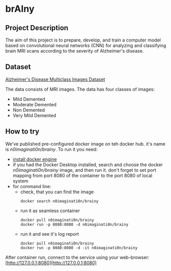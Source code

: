 # brAIny

## Project Description

The aim of this project is to prepare, develop, and train a computer model based 
on convolutional neural networks (CNN) for analyzing and classifying brain MRI scans 
according to the severity of Alzheimer's disease.

## Dataset

[Alzheimer's Disease Multiclass Images Dataset](https://www.kaggle.com/datasets/aryansinghal10/alzheimers-multiclass-dataset-equal-and-augmented)

The data consists of MRI images. The data has four classes of images:

* Mild Demented
* Moderate Demented
* Non Demented
* Very Mild Demented

## How to try

We've published pre-configured docker image on teh docker hub. it's name is _*n0imaginati0n/brainy*_. To run it you need:

* [install docker engine](https://docs.docker.com/desktop/)
* if you had the Docker Desktop installed, search and choose the docker _*n0imaginati0n/brainy*_ image, and then run it. don't forget to set port mapping from port 8080 of the container to the port 8080 of local system
* for command line:
    * check, that you can find the image
        ```shell
        docker search n0imaginati0n/brainy
        ```
    * run it as seamless container
        ```shell
        docker pull n0imaginati0n/brainy
        docker run -p 8080:8080 -d n0imaginati0n/brainy
        ```
    * run it and see it's log report
        ```shell
        docker pull n0imaginati0n/brainy
        docker run -p 8080:8080 -d -it n0imaginati0n/brainy
        ```

After container run, connect to the service using your web-browser: [http://127.0.0.1:8080](http://127.0.0.1:8080)


